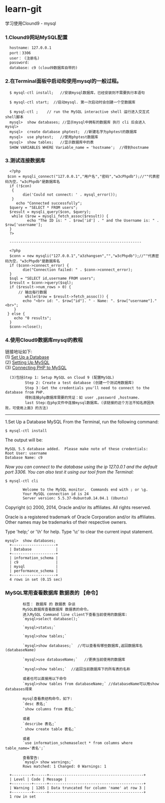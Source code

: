 # learn-git
学习使用Clound9 - mysql

### 1.Clound9网站MySQL配置
      hostname: 127.0.0.1
      port：3306
      user： (注册名)
      password:   
      database: c9 (cloud9数据库自带的)

### 2.在Terminal面板中启动和使用mysql的一般过程。
      $ mysql-ctl install;   //安装mysql数据库，已经安装则不需要执行本语句
      
      $ mysql-ctl start;  //启动mysql. 第一次启动时会创建一个空数据库
      
      $ mysql-ctl ;    // run the MySQL interactive shell 运行进入交互式shell脚本
      mysql>  show databases; //显示mysql中拥有的数据库 执行 cli 后会进入 mysql> 
      mysql>  create database phptest;  //新建名字为phptest的数据库
      mysql>  use phptest;   //使用phptest数据库
      mysql>  show tables;   //显示数据库中的表
      SHOW VARIABLES WHERE Variable_name = 'hostname';  //得到hostname


### 3.测试连接数据库

      <?php
     $con = mysqli_connect("127.0.0.1","用户名","密码","w3cPhpdb");//""代表密码为空，"w3cPhpdb"是数据库名
      if (!$con)
       {
            die('Could not connect: ' . mysql_error());
       }
         echo "Connected successfully";
      $query = "SELECT * FROM users";
      $result = mysqli_query($con, $query);
       while ($row = mysqli_fetch_assoc($result)) {
              echo "The ID is: " . $row['id'] . " and the Username is: " . $row['username'];
      }
      ?>
      
      ------------------------------------------------------------
      
      <?php
      $conn = new mysqli("127.0.0.1","a3zhangsen","","w3cPhpdb");//""代表密码为空，"w3cPhpdb"是数据库名
      if ($conn->connect_error) {
            die("Connection failed: " . $conn->connect_error);
      } 
      $sql = "SELECT id,username FROM users";
      $result = $conn->query($sql);
      if ($result->num_rows > 0) {
          // 输出每行数据
             while($row = $result->fetch_assoc()) {
            echo "<br> id: ". $row["id"]. " - Name: ". $row["username"]."<br>";
        }
     } else {
        echo "0 results";
      }
      $conn->close();

### 4.使用Cloud9数据库mysql的教程

  链接地址如下:  
  (1) [Set Up a Database](https://docs.c9.io/v1.0/docs/setup-a-database)<br />
  (2) [Setting Up MySQL](https://docs.c9.io/v1.0/docs/setting-up-mysql)<br />
  (3) [Connecting PHP to MySQL](https://docs.c9.io/docs/connecting-php-to-mysql#section--step-1-setup-mysql-on-cloud-9-in-terminal-)<br />
            
      (3)包括Step 1: Setup MySQL on Cloud 9 (配置MySQL)
             Step 2: Create a test database (创建一个测试用数据库)
             Step 3：Get the credentials you'll need to connect to the database from PHP.
             得到连接php数据库需要的凭证：如 user ,password ,hostname.
             last Step:在php文件中连接mysql数据库。(该链接的这个方法不知名原因失败，可使用上面3 的方法)

--------------------------------------------------------------

1.Set Up a Database
MySQL
From the Terminal, run the following command:

    $ mysql-ctl install
The output will be:

    MySQL 5.5 database added.  Please make note of these credentials:
    Root User: username
    Database Name: c9
*Now you can connect to the database using the ip 127.0.0.1 and the default port 3306. You can also test it using our tool from the Terminal:*

    $ mysql-ctl cli
    
            Welcome to the MySQL monitor.  Commands end with ; or \g.
            Your MySQL connection id is 24
            Server version: 5.5.37-0ubuntu0.14.04.1 (Ubuntu)

Copyright (c) 2000, 2014, Oracle and/or its affiliates. All rights reserved.

Oracle is a registered trademark of Oracle Corporation and/or its
affiliates. Other names may be trademarks of their respective
owners.

Type 'help;' or '\h' for help. Type '\c' to clear the current input statement.

    mysql>  show databases;
      +--------------------+
      | Database           |
      +--------------------+
      | information_schema |
      | c9                 |
      | mysql              |
      | performance_schema |
      +--------------------+
      4 rows in set (0.15 sec)



### MySQL常用查看数据库 数据表的  【命令】
            标签： 数据库 的 数据表 杂谈	
            MySQL数据库查看数据库 数据表的命令。
            进入MySQL Command line client下查看当前使用的数据库:
            `mysql>select database();`
            
            `mysql>status;`
            
            `mysql>show tables;`
            
            `mysql>show databases;`  //可以查看有哪些数据库,返回数据库名(databaseName)
            
            `mysql>use databaseName;`   //更换当前使用的数据库
            
            `mysql>show tables;`  //返回当前数据库下的所有表的名称
            
            或者也可以直接用以下命令
            `mysql>show tables from databaseName;` //databaseName可以用show databases得来
            
            mysql查看表结构命令，如下:
            `desc 表名;`
            `show columns from 表名;`
            
            或者 
            `describe 表名;`
           ` show create table 表名;`
           
            或者  
            `use information_schemaselect * from columns where table_name='表名';`
            
            查看警告:
            `mysql> show warnings;`
            Rows matched: 1 Changed: 0 Warnings: 1

      +---------+------+-------------------------------------------+
      | Level | Code | Message |
      +---------+------+-------------------------------------------+
      | Warning | 1265 | Data truncated for column 'name' at row 3 |
      +---------+------+-------------------------------------------+
      1 row in set
